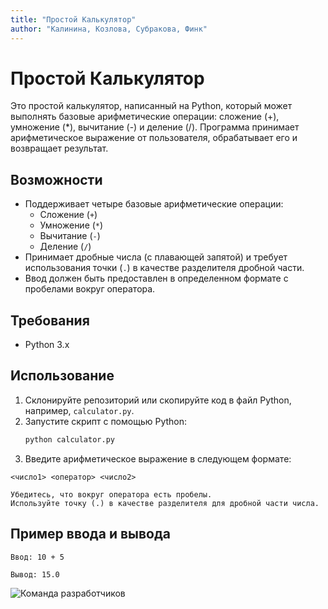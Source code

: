 ```yaml
---
title: "Простой Калькулятор"
author: "Калинина, Козлова, Субракова, Финк"
---
```


# Простой Калькулятор

Это простой калькулятор, написанный на Python, который может выполнять базовые арифметические операции: сложение (+), умножение (*), вычитание (-) и деление (/). Программа принимает арифметическое выражение от пользователя, обрабатывает его и возвращает результат.

## Возможности

- Поддерживает четыре базовые арифметические операции:
  - Сложение (`+`)
  - Умножение (`*`)
  - Вычитание (`-`)
  - Деление (`/`)
- Принимает дробные числа (с плавающей запятой) и требует использования точки (`.`) в качестве разделителя дробной части.
- Ввод должен быть предоставлен в определенном формате с пробелами вокруг оператора.

## Требования

- Python 3.x

## Использование

1. Склонируйте репозиторий или скопируйте код в файл Python, например, `calculator.py`.
2. Запустите скрипт с помощью Python:
   ```bash
   python calculator.py
3. Введите арифметическое выражение в следующем формате:

`<число1> <оператор> <число2>`

    Убедитесь, что вокруг оператора есть пробелы.
    Используйте точку (.) в качестве разделителя для дробной части числа.

## Пример ввода и вывода

    Ввод: 10 + 5

    Вывод: 15.0
    
![Команда разработчиков](team3.png)

